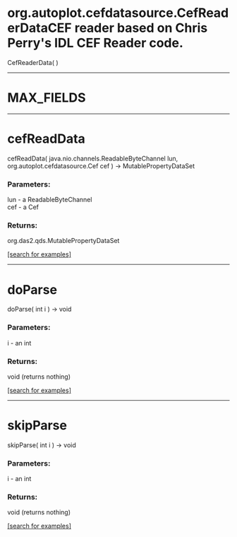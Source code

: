 # org.autoplot.cefdatasource.CefReaderDataCEF reader based on Chris Perry's IDL CEF Reader code.
CefReaderData( )


***
<a name="MAX_FIELDS"></a>
# MAX_FIELDS



***
<a name="cefReadData"></a>
# cefReadData
cefReadData( java.nio.channels.ReadableByteChannel lun, org.autoplot.cefdatasource.Cef cef ) &rarr; MutablePropertyDataSet



### Parameters:
lun - a ReadableByteChannel
<br>cef - a Cef

### Returns:
org.das2.qds.MutablePropertyDataSet


<a href="https://github.com/autoplot/dev/search?q=cefReadData&unscoped_q=cefReadData">[search for examples]</a>

***
<a name="doParse"></a>
# doParse
doParse( int i ) &rarr; void



### Parameters:
i - an int

### Returns:
void (returns nothing)


<a href="https://github.com/autoplot/dev/search?q=doParse&unscoped_q=doParse">[search for examples]</a>

***
<a name="skipParse"></a>
# skipParse
skipParse( int i ) &rarr; void



### Parameters:
i - an int

### Returns:
void (returns nothing)


<a href="https://github.com/autoplot/dev/search?q=skipParse&unscoped_q=skipParse">[search for examples]</a>

